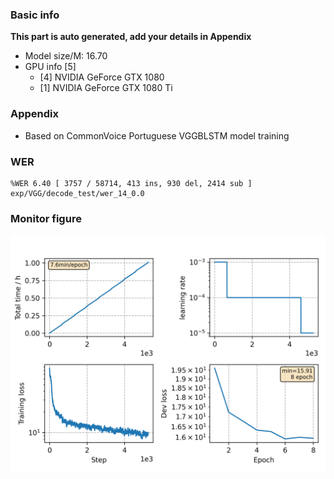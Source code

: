 ### Basic info

**This part is auto generated, add your details in Appendix**

* Model size/M: 16.70
* GPU info \[5\]
  * \[4\] NVIDIA GeForce GTX 1080
  * \[1\] NVIDIA GeForce GTX 1080 Ti

### Appendix

* Based on CommonVoice Portuguese VGGBLSTM model training 

### WER
```
%WER 6.40 [ 3757 / 58714, 413 ins, 930 del, 2414 sub ] exp/VGG/decode_test/wer_14_0.0
```

### Monitor figure
![monitor](./monitor.png)
